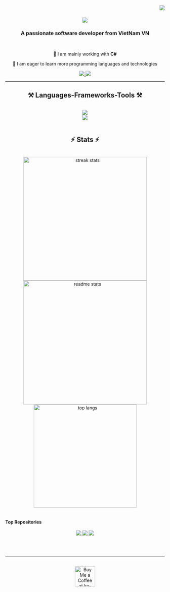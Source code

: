<img align="right" src="https://visitor-badge.laobi.icu/badge?page_id=kimthien128.kimthien128" />

<h1 align="center">
    <img src="https://readme-typing-svg.herokuapp.com/?font=Righteous&size=35&center=true&vCenter=true&width=500&height=70&duration=4000&lines=Hi+There!+👋+I'm+Kim+Thien!;" />
</h1>

<h3 align="center">A passionate software developer from VietNam VN</h3>

<br/>

<div align="center">
 
 🔭 I am mainly working with  **C#**
 
 🌱 I am eager to learn more programming languages and technologies

 </div>
 
<div align="center"> 
  <a href="mailto:kimthien128@gmail.com">
    <img src="https://img.shields.io/badge/Gmail-333333?style=for-the-badge&logo=gmail&logoColor=red" />
  </a>
  
  <a href="https://kimthien128.github.io/portfolio" target="_blank">
     <img src="https://img.shields.io/badge/Portfolio-FF5722?style=for-the-badge&logo=todoist&logoColor=white" target="_blank" /> <!-- sqlite, safari, google-chrome are other good icon options -->
  </a>
</div>

 <hr/>
 
<h2 align="center">⚒️ Languages-Frameworks-Tools ⚒️</h2>
<br/>
<div align="center">
    <img src="https://skillicons.dev/icons?i=bootstrap,html,css,javascript,react,nodejs,figma" /><br>
    <img src="https://skillicons.dev/icons?i=cs,dotnet,github,git" />
    <br>
</div>

<br/>

<h2 align="center">⚡ Stats ⚡</h2>
<br>

<div align=center>
  <img width=390 src="https://github-readme-streak-stats-kimthien128.vercel.app?user=kimthien128&count_private=true&theme=react&border_radius=10" alt="streak stats"/>

  <img width=390 src="https://github-readme-stats.vercel.app/api?username=kimthien128&count_private=true&show_icons=true&theme=react&rank_icon=github&border_radius=10" alt="readme stats" />
  
  <img width=325 align="center" src="https://github-readme-stats.vercel.app/api/top-langs?username=kimthien128&hide=HTML&langs_count=8&layout=compact&theme=react&border_radius=10&size_weight=0.5&count_weight=0.5&exclude_repo=github-readme-stats" alt="top langs" />
</div>

<br>

#### Top Repositories

<div align="center">
    <a href="https://github.com/kimthien128/kt-timer">
        <img src="https://github-readme-stats.vercel.app/api/pin/?username=kimthien128&repo=kt-timer&theme=vue-dark" />
    </a>
    <a href="https://github.com/kimthien128/portfolio">
        <img src="https://github-readme-stats.vercel.app/api/pin/?username=kimthien128&repo=portfolio&theme=vue-dark" />
    </a>
    <a href="https://github.com/kimthien128/KTshop">
        <img src="https://github-readme-stats.vercel.app/api/pin/?username=kimthien128&repo=KTshop&theme=vue-dark" />
    </a>
</div>

<br/><br/>

<hr/>

<br/>

<div align="center">
<a href='https://ko-fi.com/kimthien128' target='_blank'><img height='64' style='border:0px;height:64px;' src='https://storage.ko-fi.com/cdn/kofi1.png?v=3' border='0' alt='Buy Me a Coffee at ko-fi.com' /></a>
</div>

<br/>
